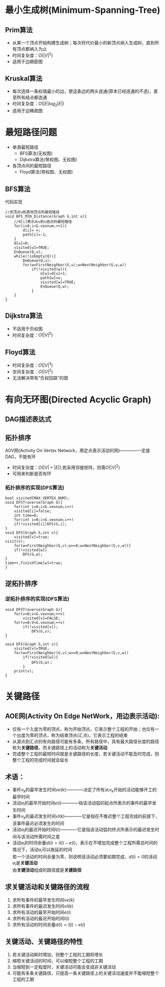 # 最小生成树(Minimum-Spanning-Tree)

## Prim算法

- 从某一个顶点开始构建生成树；每次将代价最小的新顶点纳入生成树，直到所有顶点都纳入为止
- 时间复杂度：$`O(|V|^{2})`$
- 适用于边稠密图

## Kruskal算法

- 每次选择一条权值最小的边，使这条边的两头连通(原本已经连通的不选)，直至所有结点都连通
- 时间复杂度：$`O(|E|log_{2}|E|)`$
- 适用于边稀疏图

# 最短路径问题

- 单源最短路径
    - BFS算法(无权图)
    - Dijkstra算法(带权图、无权图)
- 各顶点间的最短路径
    - Floyd算法(带权图、无权图)

## BFS算法

代码实现

	//求顶点u到其他顶点的最短路径
    void BFS_MIN_Distance(Graph G,int u){
        //d[i]表示从u到i结点的最短路径
        for(i=0;i<G.vexnum;++1){
            d[i]= ∞;
            path[i]=-1;
        }
        d[u]=0;
        visited[u]=TRUE;
        EnQueue(Q,u);
        while(!isEmpty(Q)){
            DeQueue(Q,u);
            for(w=FirstNeighbor(G,u);w=NextNeighbor(G,u,w))
                if(!visited(w)){
                    d[w]=d[u]+1;
                    path[w]=u;
                    visited[w]=TRUE;
                    EnQueue(Q,w);
                }
        }
    }

## Dijkstra算法

- 不适用于负权图
- 时间复杂度：$`O(|V|^{2})`$

## Floyd算法

- 时间复杂度：$`O(|V|^{3})`$
- 空间复杂度：$`O(|V|^{2})`$
- 无法解决带有“负权回路”的图

# 有向无环图(Directed Acyclic Graph)

## DAG描述表达式

## 拓扑排序

AOV网(Activity On Vertex Network，用定点表示活动的网)————一定是DAG，不能有环


- 时间复杂度：$`O(|V|+|E|)`$;若采用邻接矩阵，则需$`O(|V|^{2})`$
- 可用来判断是否有环

### 拓扑排序的实现(DFS算法)

    bool visited[MAX_VERTEX_NUM];
    void DFSTraverse(Graph G){
        for(int i=0;i<G.vexnum;i++)
	    visited[i]=false;
        int time=0;
        for(int i=0;i<G.vexnum;i++)
	    if(!visited[i])DFS(G,i);
    }
    void DFS(Graph G,int v){
        visited[v]=true;
	visit(v);
        for(w=FirstNeighbor(G,v);w>=0;w=NextNeighbor(G,v,w)){
	    if(!visited[w])
     		DFS(G,w);
	}
 	time++,finishTime[w]=true;
    }

## 逆拓扑排序

### 逆拓扑排序的实现(DFS算法)

    void DFSTraverse(Graph G){
        for(v=0;v<G.vexnum;++v)
            visited[v]=FALSE;
        for(v=0;V<G.vexnum;++v)
            if(!visited[v]);
                DFS(G,v);
    }

    void DFS(Graph G,int v){
        visited[v]=TRUE;
        for(w=FirstNeighbor(G,v);w>=0;w=NextNeighbor(G,v,w))
            if(!visited[w]){
                DFS(G,w)；
            }
        print(v);
    }

# 关键路径

AOE网(Activity On Edge NetWork，用边表示活动):
-
- 仅有一个入度为零的顶点，称为开始顶点，它表示整个工程的开始；也仅有一个出度为零的顶点，称为结束顶点(汇点)，它表示工程的结束
- 从源点到汇点的有向路径可能有多条，所有路径中，具有最大路径长度的路径称为**关键路径**，而关键路径上的活动称为**关键活动**
- 完成整个工程的最短时间就是关键路径的长度，若关键活动不能及时完成，则整个工程的完成时间就会延长

术语：
- 
- 事件$`v_{k}`$的最早发生时间$`ve(k)`$————决定了所有从$`v_{k}`$开始的活动能够开工的最早时间
- 活动$`a_{i}`$的最早开始时间$`e(i)`$————指该活动弧的起点所表示的事件的最早发生时间
- 事件$`v_{k}`$的最迟发生时间$`vl(k)`$————它是指在不推迟整个工程完成的前提下，该事件最迟必须发生的时间
- 活动$`a_{i}`$的最迟开始时间$`l(i)`$————它是指该活动弧的终点所表示的最迟发生时间与该活动所需时间之差
- 活动$`a_{i}`$的时间余量$`d(i)=l(i)-e(i)`$，表示在不增加完成整个工程所需总时间的情况下，活动$`a_{i}`$可以拖延的时间
  <br> 若一个活动的时间余量为零，则说明该活动必须要如期完成，$`d(i)=0`$的活动$`a_{i}`$是**关键活动**
  <br> 由**关键活动**组成的路径就是**关键路径**

求关键活动和关键路径的流程
-
1. 求所有事件的最早发生时间$`ve(k)`$
2. 求所有事件的最迟发生时间$`vl(k)`$
3. 求所有活动的最早开始时间$`e(i)`$
4. 求所有活动的最迟开始时间$`l(i)`$
5. 求所有活动的时间余量$`d(i)=l(i)-e(i)`$

关键活动、关键路径的特性
-
1. 若关键活动耗时增加，则整个工程的工期将增长
2. 缩短关键活动的时间，可以缩短整个工程的工期
3. 当缩短到一定程度时，关键活动可能会变成非关键活动
4. 可能有多条关键路径，只提高一条关键路径上的关键活动速度并不能缩短整个工程的工期











